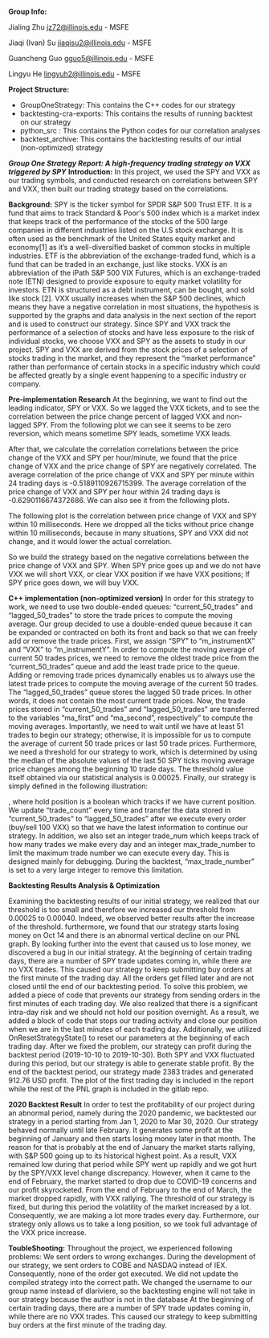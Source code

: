 **Group Info:**

Jialing Zhu jz72@illinois.edu - MSFE

Jiaqi (Ivan) Su jiaqisu2@illinois.edu - MSFE

Guancheng Guo gguo5@illinois.edu - MSFE

Lingyu He lingyuh2@illinois.edu - MSFE


**Project Structure:**

- GroupOneStrategy: This contains the C++ codes for our strategy 
- backtesting-cra-exports: This contains the results of running backtest on our strategy 
- python_src : This contains the Python codes for our correlation analyses 
- backtest_archive: This contains the backtesting results of our intial (non-optimized) strategy

***Group One Strategy Report: A high-frequency trading strategy on VXX triggered by SPY***
**Introduction:**
In this project, we used the SPY and VXX as our trading symbols, and conducted research on correlations between SPY and VXX, then built our trading strategy based on the correlations.

**Background:** 
SPY is the ticker symbol for SPDR S&P 500 Trust ETF. It is a fund that aims to track Standard & Poor's 500 index which is a market index that keeps track of the performance of the stocks of the 500 large companies in different industries listed on the U.S stock exchange. It is often used as the benchmark of the United States equity market and economy[1] as it’s a well-diversified basket of common stocks in multiple industries. ETF is the abbreviation of the exchange-traded fund, which is a fund that can be traded in an exchange, just like stocks.
VXX is an abbreviation of the iPath S&P 500 VIX Futures, which is an exchange-traded note (ETN) designed to provide exposure to equity market volatility for investors. ETN is structured as a debt instrument, can be bought, and sold like stock [2]. VXX usually increases when the S&P 500 declines, which means they have a negative correlation in most situations, the hypothesis is supported by the graphs and data analysis in the next section of the report and is used to construct our strategy.
Since SPY and VXX track the performance of a selection of stocks and have less exposure to the risk of individual stocks, we choose VXX and SPY as the assets to study in our project. SPY and VXX are derived from the stock prices of a selection of stocks trading in the market, and they represent the “market performance” rather than performance of certain stocks in a specific industry which could be affected greatly by a single event happening to a specific industry or company.
 
**Pre-implementation Research**
At the beginning, we want to find out the leading indicator, SPY or VXX. So we lagged the VXX tickets, and to see the correlation between the price change percent of lagged VXX and non-lagged SPY. From the following plot we can see it seems to be zero reversion, which means sometime SPY leads, sometime VXX leads.

After that, we calculate  the correlation correlations between the price change of the VXX and SPY per hour/minute, we found that the price change of VXX and the price change of SPY are negatively correlated.
The average correlation of the price change of VXX and SPY per minute within 24 trading days is  -0.5189110926715399.
The average correlation of the price change of VXX and SPY per hour within 24 trading days is  -0.6290116674372686.
We can also see it from the following plots.




The following plot is the correlation between price change of VXX and SPY within 10 milliseconds. Here we dropped all the ticks without price change within 10 milliseconds, because in many situations, SPY and VXX did not change, and it would lower the actual correlation.




So we build the strategy based on the negative correlations between the price change of VXX and SPY. When SPY price goes up and we do not have VXX we will short VXX, or clear VXX position if we have VXX positions; If SPY price goes down, we will buy VXX.

**C++ implementation (non-optimized version)**
In order for this strategy to work, we need to use two double-ended queues: “current_50_trades” and “lagged_50_trades” to store the trade prices to compute the moving average. Our group decided to use a double-ended queue because it can be expanded or contracted on both its front and back so that we can freely add or remove the trade prices. First, we assign “SPY” to “m_instrumentX” and “VXX” to “m_instrumentY”. In order to compute the moving average of current 50 trades prices, we need to remove the oldest trade price from the “current_50_trades” queue and add the least trade price to the queue. Adding or removing trade prices dynamically enables us to always use the latest trade prices to compute the moving average of the current 50 trades. The “lagged_50_trades” queue stores the lagged 50 trade prices. In other words, it does not contain the most current trade prices. Now, the trade prices stored in “current_50_trades” and “lagged_50_trades” are transferred to the variables “ma_first” and “ma_second”, respectively” to compute the moving averages. Importantly, we need to wait until we have at least 51 trades to begin our strategy; otherwise, it is impossible for us to compute the average of current 50 trade prices or last 50 trade prices. Furthermore, we need a threshold for our strategy to work, which is determined by using the median of the absolute values of the last 50 SPY ticks moving average price changes among the beginning 10 trade days. The threshold value itself obtained via our statistical analysis is 0.00025. Finally, our strategy is simply defined in the following illustration:

,
where hold position is a boolean which tracks if we have current position.
We update “trade_count” every time and transfer the data stored in “current_50_trades” to “lagged_50_trades” after we execute every order (buy/sell 100 VXX) so that we have the latest information to continue our strategy. In addition, we also set an integer trade_num which keeps track of how many trades we make every day and an integer max_trade_number  to limit the maximum trade number we can execute every day. This is designed mainly for debugging. During the backtest, “max_trade_number” is set to a very large integer to remove this limitation.
 
**Backtesting Results Analysis & Optimization**

Examining the backtesting results of our initial strategy, we realized that our threshold is too small and therefore we increased our threshold from 0.00025 to 0.00040. Indeed, we observed better results after the increase of the threshold. furthermore, we found that our strategy starts losing money on Oct 14 and there is an abnormal vertical decline on our PNL graph. By looking further into the event that caused us to lose money, we discovered a bug in our initial strategy. At the beginning of certain trading days, there are a number of SPY trade updates coming in, while there are no VXX trades. This caused our strategy to keep submitting buy orders at the first minute of the trading day. All the orders get filled later and are not closed until the end of our backtesting period. To solve this problem, we added a piece of code that prevents our strategy from sending orders in the first minutes of each trading day. We also realized that there is a significant intra-day risk and we should not hold our position overnight. As a result, we added a block of code that stops our trading activity and close our position when we are in the last minutes of each trading day. Additionally, we utilized OnResetStrategyState() to reset our parameters at the beginning of each trading day. 
After we fixed the problem, our strategy can profit during the backtest period (2019-10-10 to 2019-10-30). Both SPY and VXX fluctuated during this period, but our strategy is able to generate stable profit. By the end of the backtest period, our strategy made 2383 trades and generated 912.76 USD profit. The plot of the first trading day is included in the report while the rest of the PNL graph is included in the gitlab repo.
 
**2020 Backtest Result**
In order to test the profitability of our project during an abnormal period, namely during the 2020 pandemic, we backtested our strategy in a period starting from Jan 1, 2020 to Mar 30, 2020. Our strategy behaved normally until late February. It generates some profit at the beginning of January and then starts losing money later in that month. The reason for that is probably at the end of January the market starts rallying, with S&P 500 going up to its historical highest point. As a result, VXX remained low during that period while SPY went up rapidly and we got hurt by the SPY/VXX level change discrepancy. However, when it came to the end of February, the market started to drop due to COVID-19 concerns and our profit skyrocketed. From the end of February to the end of March, the market dropped rapidly, with VXX rallying. The threshold of our strategy is fixed, but during this period the volatility of the market increased by a lot. Consequently, we are making a lot more trades every day. Furthermore, our strategy only allows us to take a long position, so we took full advantage of the VXX price increase.
 
**ToubleShooting:**
Throughout the project, we experienced following problems: 
We sent orders to wrong exchanges. During the development of our strategy, we sent orders to COBE and NASDAQ instead of IEX. Consequently, none of the order got executed.
We did not update the compiled strategy into the correct path.
We changed the username to our group name instead of dlariviere, so the backtesting engine will not take in our strategy because the author is not in the database
At the beginning of certain trading days, there are a number of SPY trade updates coming in, while there are no VXX trades. This caused our strategy to keep submitting buy orders at the first minute of the trading day. 

